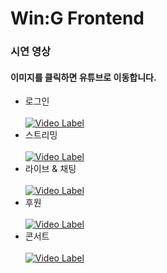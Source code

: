 # Win:G Frontend

### 시연 영상

#### 이미지를 클릭하면 유튜브로 이동합니다.

- 로그인
<br><br>
[![Video Label](https://i9.ytimg.com/vi/oHF20Qy-Qhs/mq3.jpg?sqp=CODTpfkF&rs=AOn4CLBSAAKR7TSr8PwWxOzv10buO84g5g)](https://youtu.be/oHF20Qy-Qhs)
- 스트리밍
<br><br>
[![Video Label](https://i9.ytimg.com/vi/rI79wmwgTBA/mq2.jpg?sqp=CIzWpfkF&rs=AOn4CLDj1PXRHskrNOwMORRl1pvyuBnU-A)](https://youtu.be/rI79wmwgTBA)
- 라이브 & 채팅
<br><br>
[![Video Label](https://i9.ytimg.com/vi/9tB0UKrFExI/mq2.jpg?sqp=CLjYpfkF&rs=AOn4CLBQKb9Qspjrqb1Isgrc5K-Nkvj5jw)](https://youtu.be/9tB0UKrFExI)
- 후원
<br><br>
[![Video Label](https://i9.ytimg.com/vi/l2eFTsXG3TE/mq2.jpg?sqp=CLjYpfkF&rs=AOn4CLC5s0OTq5dEW32HdgxdMSko21Lbqw)](https://youtu.be/l2eFTsXG3TE)
- 콘서트
<br><br>
[![Video Label](https://i9.ytimg.com/vi/AjbIDmSpC_4/mq2.jpg?sqp=CLjYpfkF&rs=AOn4CLD5YyQAxB6HuptHsAZaKW8TWYKilg)](https://youtu.be/AjbIDmSpC_4)
